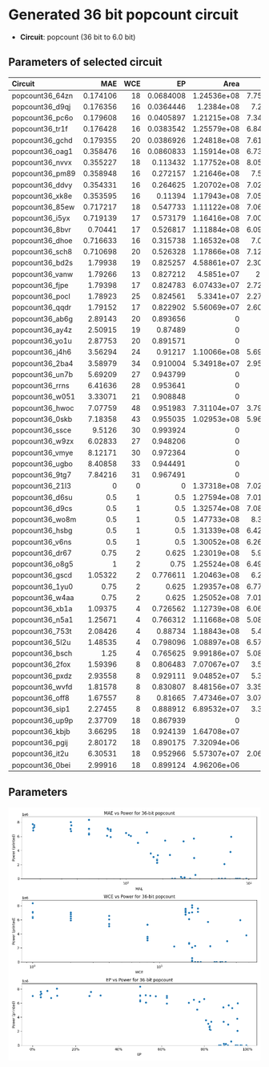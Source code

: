 
# Generated 36 bit popcount circuit
- __Circuit__: popcount (36 bit to 6.0 bit)

## Parameters of selected circuit
| Circuit         |      MAE |   WCE |        EP |        Area |           Power |       Delay | Download                                                               |
|:----------------|---------:|------:|----------:|------------:|----------------:|------------:|:-----------------------------------------------------------------------|
| popcount36_64zn | 0.174106 |    18 | 0.0684008 | 1.24536e+08 |      7.7549e+06 | 8.90681e+07 | [v](popcount36_64zn.v) [c](popcount36_64zn.c) [py](popcount36_64zn.py) |
| popcount36_d9qj | 0.176356 |    16 | 0.0364446 | 1.2384e+08  |      7.209e+06  | 8.80218e+07 | [v](popcount36_d9qj.v) [c](popcount36_d9qj.c) [py](popcount36_d9qj.py) |
| popcount36_pc6o | 0.179608 |    16 | 0.0405897 | 1.21215e+08 |      7.3489e+06 | 8.46142e+07 | [v](popcount36_pc6o.v) [c](popcount36_pc6o.c) [py](popcount36_pc6o.py) |
| popcount36_tr1f | 0.176428 |    16 | 0.0383542 | 1.25579e+08 |      6.8461e+06 | 8.33698e+07 | [v](popcount36_tr1f.v) [c](popcount36_tr1f.c) [py](popcount36_tr1f.py) |
| popcount36_gchd | 0.179355 |    20 | 0.0386926 | 1.24818e+08 |      7.6173e+06 | 8.90982e+07 | [v](popcount36_gchd.v) [c](popcount36_gchd.c) [py](popcount36_gchd.py) |
| popcount36_oag1 | 0.358476 |    16 | 0.0860833 | 1.15914e+08 |      6.7375e+06 | 8.50481e+07 | [v](popcount36_oag1.v) [c](popcount36_oag1.c) [py](popcount36_oag1.py) |
| popcount36_nvvx | 0.355227 |    18 | 0.113432  | 1.17752e+08 |      8.0528e+06 | 8.79269e+07 | [v](popcount36_nvvx.v) [c](popcount36_nvvx.c) [py](popcount36_nvvx.py) |
| popcount36_pm89 | 0.358948 |    16 | 0.272157  | 1.21646e+08 |      7.582e+06  | 8.85443e+07 | [v](popcount36_pm89.v) [c](popcount36_pm89.c) [py](popcount36_pm89.py) |
| popcount36_ddvy | 0.354331 |    16 | 0.264625  | 1.20702e+08 |      7.0235e+06 | 9.08247e+07 | [v](popcount36_ddvy.v) [c](popcount36_ddvy.c) [py](popcount36_ddvy.py) |
| popcount36_xk8e | 0.353595 |    16 | 0.11394   | 1.17943e+08 |      7.0558e+06 | 8.18995e+07 | [v](popcount36_xk8e.v) [c](popcount36_xk8e.c) [py](popcount36_xk8e.py) |
| popcount36_85ew | 0.717217 |    18 | 0.547733  | 1.11122e+08 |      7.0641e+06 | 8.5843e+07  | [v](popcount36_85ew.v) [c](popcount36_85ew.c) [py](popcount36_85ew.py) |
| popcount36_i5yx | 0.719139 |    17 | 0.573179  | 1.16416e+08 |      7.0022e+06 | 8.83076e+07 | [v](popcount36_i5yx.v) [c](popcount36_i5yx.c) [py](popcount36_i5yx.py) |
| popcount36_8bvr | 0.70441  |    17 | 0.526817  | 1.11884e+08 |      6.0986e+06 | 8.17609e+07 | [v](popcount36_8bvr.v) [c](popcount36_8bvr.c) [py](popcount36_8bvr.py) |
| popcount36_dhoe | 0.716633 |    16 | 0.315738  | 1.16532e+08 |      7.082e+06  | 8.54437e+07 | [v](popcount36_dhoe.v) [c](popcount36_dhoe.c) [py](popcount36_dhoe.py) |
| popcount36_sch8 | 0.710698 |    20 | 0.526328  | 1.17866e+08 |      7.1288e+06 | 9.05604e+07 | [v](popcount36_sch8.v) [c](popcount36_sch8.c) [py](popcount36_sch8.py) |
| popcount36_bd2s | 1.79938  |    19 | 0.825257  | 4.58861e+07 |      2.3028e+06 | 5.84745e+07 | [v](popcount36_bd2s.v) [c](popcount36_bd2s.c) [py](popcount36_bd2s.py) |
| popcount36_vanw | 1.79266  |    13 | 0.827212  | 4.5851e+07  |      2.23e+06   | 6.39421e+07 | [v](popcount36_vanw.v) [c](popcount36_vanw.c) [py](popcount36_vanw.py) |
| popcount36_fjpe | 1.79398  |    17 | 0.824783  | 6.07433e+07 |      2.7295e+06 | 7.73919e+07 | [v](popcount36_fjpe.v) [c](popcount36_fjpe.c) [py](popcount36_fjpe.py) |
| popcount36_pocl | 1.78923  |    25 | 0.824561  | 5.3341e+07  |      2.2722e+06 | 6.94201e+07 | [v](popcount36_pocl.v) [c](popcount36_pocl.c) [py](popcount36_pocl.py) |
| popcount36_qqdr | 1.79152  |    17 | 0.822902  | 5.56069e+07 |      2.6056e+06 | 8.2155e+07  | [v](popcount36_qqdr.v) [c](popcount36_qqdr.c) [py](popcount36_qqdr.py) |
| popcount36_ab6g | 2.89143  |    20 | 0.893656  | 0           |      0          | 0           | [v](popcount36_ab6g.v) [c](popcount36_ab6g.c) [py](popcount36_ab6g.py) |
| popcount36_ay4z | 2.50915  |    19 | 0.87489   | 0           |      0          | 0           | [v](popcount36_ay4z.v) [c](popcount36_ay4z.c) [py](popcount36_ay4z.py) |
| popcount36_yo1u | 2.87753  |    20 | 0.891571  | 0           |      0          | 0           | [v](popcount36_yo1u.v) [c](popcount36_yo1u.c) [py](popcount36_yo1u.py) |
| popcount36_j4h6 | 3.56294  |    24 | 0.91217   | 1.10066e+08 |      5.6983e+06 | 9.82369e+07 | [v](popcount36_j4h6.v) [c](popcount36_j4h6.c) [py](popcount36_j4h6.py) |
| popcount36_2ba4 | 3.58979  |    34 | 0.910004  | 5.34918e+07 |      2.9575e+06 | 6.53439e+07 | [v](popcount36_2ba4.v) [c](popcount36_2ba4.c) [py](popcount36_2ba4.py) |
| popcount36_un7b | 5.69209  |    27 | 0.943799  | 0           |      0          | 0           | [v](popcount36_un7b.v) [c](popcount36_un7b.c) [py](popcount36_un7b.py) |
| popcount36_rrns | 6.41636  |    28 | 0.953641  | 0           |      0          | 0           | [v](popcount36_rrns.v) [c](popcount36_rrns.c) [py](popcount36_rrns.py) |
| popcount36_w051 | 3.33071  |    21 | 0.908848  | 0           |      0          | 0           | [v](popcount36_w051.v) [c](popcount36_w051.c) [py](popcount36_w051.py) |
| popcount36_hwoc | 7.07759  |    48 | 0.951983  | 7.31104e+07 |      3.7923e+06 | 8.52002e+07 | [v](popcount36_hwoc.v) [c](popcount36_hwoc.c) [py](popcount36_hwoc.py) |
| popcount36_0skb | 7.18358  |    43 | 0.955035  | 1.02953e+08 |      5.9653e+06 | 6.67347e+07 | [v](popcount36_0skb.v) [c](popcount36_0skb.c) [py](popcount36_0skb.py) |
| popcount36_ssce | 9.5126   |    30 | 0.993924  | 0           |      0          | 0           | [v](popcount36_ssce.v) [c](popcount36_ssce.c) [py](popcount36_ssce.py) |
| popcount36_w9zx | 6.02833  |    27 | 0.948206  | 0           |      0          | 0           | [v](popcount36_w9zx.v) [c](popcount36_w9zx.c) [py](popcount36_w9zx.py) |
| popcount36_vmye | 8.12171  |    30 | 0.972364  | 0           |      0          | 0           | [v](popcount36_vmye.v) [c](popcount36_vmye.c) [py](popcount36_vmye.py) |
| popcount36_ugbo | 8.40858  |    33 | 0.944491  | 0           |      0          | 0           | [v](popcount36_ugbo.v) [c](popcount36_ugbo.c) [py](popcount36_ugbo.py) |
| popcount36_9tg7 | 7.84216  |    31 | 0.967491  | 0           |      0          | 0           | [v](popcount36_9tg7.v) [c](popcount36_9tg7.c) [py](popcount36_9tg7.py) |
| popcount36_21l3 | 0        |     0 | 0         | 1.37318e+08 |      7.0218e+06 | 9.10719e+07 | [v](popcount36_21l3.v) [c](popcount36_21l3.c) [py](popcount36_21l3.py) |
| popcount36_d6su | 0.5      |     1 | 0.5       | 1.27594e+08 |      7.0164e+06 | 9.09358e+07 | [v](popcount36_d6su.v) [c](popcount36_d6su.c) [py](popcount36_d6su.py) |
| popcount36_d9cs | 0.5      |     1 | 0.5       | 1.32574e+08 |      7.0896e+06 | 9.10073e+07 | [v](popcount36_d9cs.v) [c](popcount36_d9cs.c) [py](popcount36_d9cs.py) |
| popcount36_wo8m | 0.5      |     1 | 0.5       | 1.47733e+08 |      8.359e+06  | 9.18202e+07 | [v](popcount36_wo8m.v) [c](popcount36_wo8m.c) [py](popcount36_wo8m.py) |
| popcount36_hsbg | 0.5      |     1 | 0.5       | 1.31339e+08 |      6.4241e+06 | 9.03025e+07 | [v](popcount36_hsbg.v) [c](popcount36_hsbg.c) [py](popcount36_hsbg.py) |
| popcount36_v6ns | 0.5      |     1 | 0.5       | 1.30052e+08 |      6.2666e+06 | 9.02965e+07 | [v](popcount36_v6ns.v) [c](popcount36_v6ns.c) [py](popcount36_v6ns.py) |
| popcount36_dr67 | 0.75     |     2 | 0.625     | 1.23019e+08 |      5.928e+06  | 9.00545e+07 | [v](popcount36_dr67.v) [c](popcount36_dr67.c) [py](popcount36_dr67.py) |
| popcount36_o8g5 | 1        |     2 | 0.75      | 1.25524e+08 |      6.4991e+06 | 9.23359e+07 | [v](popcount36_o8g5.v) [c](popcount36_o8g5.c) [py](popcount36_o8g5.py) |
| popcount36_gscd | 1.05322  |     2 | 0.776611  | 1.20463e+08 |      6.207e+06  | 9.08014e+07 | [v](popcount36_gscd.v) [c](popcount36_gscd.c) [py](popcount36_gscd.py) |
| popcount36_1yu0 | 0.75     |     2 | 0.625     | 1.29357e+08 |      6.7777e+06 | 9.25788e+07 | [v](popcount36_1yu0.v) [c](popcount36_1yu0.c) [py](popcount36_1yu0.py) |
| popcount36_w4aa | 0.75     |     2 | 0.625     | 1.25052e+08 |      7.0113e+06 | 9.17988e+07 | [v](popcount36_w4aa.v) [c](popcount36_w4aa.c) [py](popcount36_w4aa.py) |
| popcount36_xb1a | 1.09375  |     4 | 0.726562  | 1.12739e+08 |      6.0663e+06 | 9.21574e+07 | [v](popcount36_xb1a.v) [c](popcount36_xb1a.c) [py](popcount36_xb1a.py) |
| popcount36_n5a1 | 1.25671  |     4 | 0.766312  | 1.11668e+08 |      5.0802e+06 | 9.12828e+07 | [v](popcount36_n5a1.v) [c](popcount36_n5a1.c) [py](popcount36_n5a1.py) |
| popcount36_753t | 2.08426  |     4 | 0.88734   | 1.18843e+08 |      5.408e+06  | 8.34047e+07 | [v](popcount36_753t.v) [c](popcount36_753t.c) [py](popcount36_753t.py) |
| popcount36_5l2u | 1.48535  |     4 | 0.798096  | 1.08897e+08 |      6.5767e+06 | 8.07048e+07 | [v](popcount36_5l2u.v) [c](popcount36_5l2u.c) [py](popcount36_5l2u.py) |
| popcount36_bsch | 1.25     |     4 | 0.765625  | 9.99186e+07 |      5.0872e+06 | 8.60723e+07 | [v](popcount36_bsch.v) [c](popcount36_bsch.c) [py](popcount36_bsch.py) |
| popcount36_2fox | 1.59396  |     8 | 0.806483  | 7.07067e+07 |      3.592e+06  | 7.47448e+07 | [v](popcount36_2fox.v) [c](popcount36_2fox.c) [py](popcount36_2fox.py) |
| popcount36_pxdz | 2.93558  |     8 | 0.929111  | 9.04852e+07 |      5.316e+06  | 8.98784e+07 | [v](popcount36_pxdz.v) [c](popcount36_pxdz.c) [py](popcount36_pxdz.py) |
| popcount36_wvfd | 1.81578  |     8 | 0.830807  | 8.48156e+07 |      3.3504e+06 | 8.7922e+07  | [v](popcount36_wvfd.v) [c](popcount36_wvfd.c) [py](popcount36_wvfd.py) |
| popcount36_off8 | 1.67557  |     8 | 0.81665   | 7.47346e+07 |      3.0744e+06 | 7.57856e+07 | [v](popcount36_off8.v) [c](popcount36_off8.c) [py](popcount36_off8.py) |
| popcount36_sip1 | 2.27455  |     8 | 0.888912  | 6.89532e+07 |      3.375e+06  | 7.90983e+07 | [v](popcount36_sip1.v) [c](popcount36_sip1.c) [py](popcount36_sip1.py) |
| popcount36_up9p | 2.37709  |    18 | 0.867939  | 0           |      0          | 0           | [v](popcount36_up9p.v) [c](popcount36_up9p.c) [py](popcount36_up9p.py) |
| popcount36_kbjb | 3.66295  |    18 | 0.924139  | 1.64708e+07 | 551060          | 4.08074e+07 | [v](popcount36_kbjb.v) [c](popcount36_kbjb.c) [py](popcount36_kbjb.py) |
| popcount36_pgij | 2.80172  |    18 | 0.890175  | 7.32094e+06 | 240110          | 1.95213e+07 | [v](popcount36_pgij.v) [c](popcount36_pgij.c) [py](popcount36_pgij.py) |
| popcount36_it2u | 6.30531  |    18 | 0.952966  | 5.57307e+07 |      2.0687e+06 | 8.32578e+07 | [v](popcount36_it2u.v) [c](popcount36_it2u.c) [py](popcount36_it2u.py) |
| popcount36_0bei | 2.99916  |    18 | 0.899124  | 4.96206e+06 | 190790          | 1.01057e+07 | [v](popcount36_0bei.v) [c](popcount36_0bei.c) [py](popcount36_0bei.py) |

## Parameters 
![Parameters figure](fig.png)